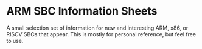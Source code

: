 # ARM SBC Information Sheets

A small selection set of information for new and interesting ARM, x86, or RISCV SBCs that appear. This is mostly for personal reference, but feel free to use.
